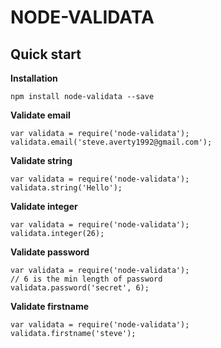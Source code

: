 
# NODE-VALIDATA

  

## Quick start

  **Installation**
 

    npm install node-validata --save

 **Validate email**
  

    var validata = require('node-validata');
	validata.email('steve.averty1992@gmail.com');
	
 **Validate string**
  

    var validata = require('node-validata');
	validata.string('Hello');
	
**Validate integer**

    var validata = require('node-validata');
	validata.integer(26);
	
**Validate password**

    var validata = require('node-validata');
    // 6 is the min length of password
	validata.password('secret', 6);

**Validate firstname**

    var validata = require('node-validata');
	validata.firstname('steve');